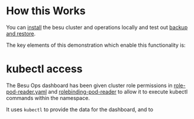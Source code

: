 # How this Works

You can [install](./installation.md) the besu cluster and operations locally and test out [backup and restore](./backupRestore.md).

The key elements of this demonstration which enable this functionality is:

# kubectl access

The Besu Ops dashboard has been given cluster role permissions in [role-pod-reader.yaml](../besu-ops/k8s/role-pod-reader.yaml) and [rolebinding-pod-reader](../besu-ops/k8s/rolebinding-pod-reader.yaml) to allow it to execute kubectl commands within the namespace. 

It uses `kubectl` to provide the data for the dashboard, and to
